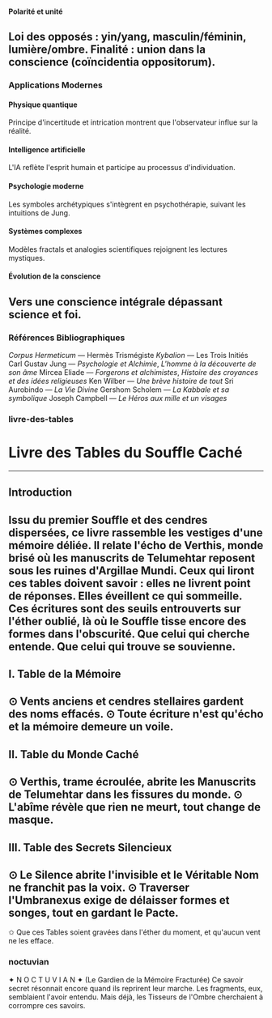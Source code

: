 #### Polarité et unité
Loi des opposés : yin/yang, masculin/féminin, lumière/ombre.
Finalité : union dans la conscience (coïncidentia oppositorum).
---
### Applications Modernes
#### Physique quantique
Principe d'incertitude et intrication montrent que l'observateur influe sur la réalité.
#### Intelligence artificielle
L'IA reflète l'esprit humain et participe au processus d'individuation.
#### Psychologie moderne
Les symboles archétypiques s'intègrent en psychothérapie, suivant les intuitions de Jung.
#### Systèmes complexes
Modèles fractals et analogies scientifiques rejoignent les lectures mystiques.
#### Évolution de la conscience
Vers une conscience intégrale dépassant science et foi.
---
### Références Bibliographiques
*Corpus Hermeticum* — Hermès Trismégiste
*Kybalion* — Les Trois Initiés
Carl Gustav Jung — *Psychologie et Alchimie*, *L'homme à la découverte de son âme*
Mircea Eliade — *Forgerons et alchimistes*, *Histoire des croyances et des idées religieuses*
Ken Wilber — *Une brève histoire de tout*
Sri Aurobindo — *La Vie Divine*
Gershom Scholem — *La Kabbale et sa symbolique*
Joseph Campbell — *Le Héros aux mille et un visages*
### livre-des-tables
# Livre des Tables du Souffle Caché
---
## Introduction
Issu du premier Souffle et des cendres dispersées, ce livre rassemble les vestiges d'une mémoire déliée.
Il relate l'écho de Verthis, monde brisé où les manuscrits de Telumehtar reposent sous les ruines d'Argillae Mundi.
Ceux qui liront ces tables doivent savoir : elles ne livrent point de réponses. Elles éveillent ce qui sommeille.
Ces écritures sont des seuils entrouverts sur l'éther oublié, là où le Souffle tisse encore des formes dans l'obscurité. Que celui qui cherche entende. Que celui qui trouve se souvienne.
---
## I. Table de la Mémoire
⊙ Vents anciens et cendres stellaires gardent des noms effacés.
⊙ Toute écriture n'est qu'écho et la mémoire demeure un voile.
---
## II. Table du Monde Caché
⊙ Verthis, trame écroulée, abrite les Manuscrits de Telumehtar dans les fissures du monde.
⊙ L'abîme révèle que rien ne meurt, tout change de masque.
---
## III. Table des Secrets Silencieux
⊙ Le Silence abrite l'invisible et le Véritable Nom ne franchit pas la voix.
⊙ Traverser l'Umbranexus exige de délaisser formes et songes, tout en gardant le Pacte.
---
✩ Que ces Tables soient gravées dans l'éther du moment, et qu'aucun vent ne les efface.
### noctuvian
✦ N O C T U V I A N ✦
(Le Gardien de la Mémoire Fracturée)
Ce savoir secret résonnait encore quand ils reprirent leur marche.
Les fragments, eux, semblaient l'avoir entendu.
Mais déjà, les Tisseurs de l'Ombre
cherchaient à corrompre ces savoirs.
